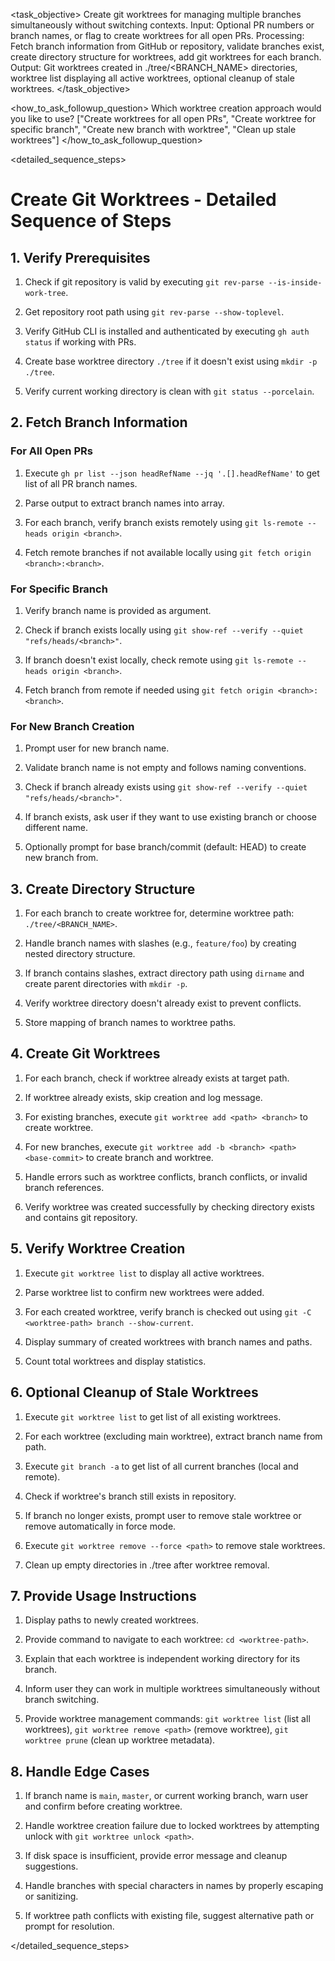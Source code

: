 <task name="Create Git Worktrees">

<task_objective>
Create git worktrees for managing multiple branches simultaneously without switching contexts. Input: Optional PR numbers or branch names, or flag to create worktrees for all open PRs. Processing: Fetch branch information from GitHub or repository, validate branches exist, create directory structure for worktrees, add git worktrees for each branch. Output: Git worktrees created in ./tree/<BRANCH_NAME> directories, worktree list displaying all active worktrees, optional cleanup of stale worktrees.
</task_objective>

<how_to_ask_followup_question>
<question>Which worktree creation approach would you like to use?</question>
<options>["Create worktrees for all open PRs", "Create worktree for specific branch", "Create new branch with worktree", "Clean up stale worktrees"]</options>
</how_to_ask_followup_question>

<detailed_sequence_steps>
# Create Git Worktrees - Detailed Sequence of Steps

## 1. Verify Prerequisites

1. Check if git repository is valid by executing `git rev-parse --is-inside-work-tree`.

2. Get repository root path using `git rev-parse --show-toplevel`.

3. Verify GitHub CLI is installed and authenticated by executing `gh auth status` if working with PRs.

4. Create base worktree directory `./tree` if it doesn't exist using `mkdir -p ./tree`.

5. Verify current working directory is clean with `git status --porcelain`.

## 2. Fetch Branch Information

### For All Open PRs

1. Execute `gh pr list --json headRefName --jq '.[].headRefName'` to get list of all PR branch names.

2. Parse output to extract branch names into array.

3. For each branch, verify branch exists remotely using `git ls-remote --heads origin <branch>`.

4. Fetch remote branches if not available locally using `git fetch origin <branch>:<branch>`.

### For Specific Branch

1. Verify branch name is provided as argument.

2. Check if branch exists locally using `git show-ref --verify --quiet "refs/heads/<branch>"`.

3. If branch doesn't exist locally, check remote using `git ls-remote --heads origin <branch>`.

4. Fetch branch from remote if needed using `git fetch origin <branch>:<branch>`.

### For New Branch Creation

1. Prompt user for new branch name.

2. Validate branch name is not empty and follows naming conventions.

3. Check if branch already exists using `git show-ref --verify --quiet "refs/heads/<branch>"`.

4. If branch exists, ask user if they want to use existing branch or choose different name.

5. Optionally prompt for base branch/commit (default: HEAD) to create new branch from.

## 3. Create Directory Structure

1. For each branch to create worktree for, determine worktree path: `./tree/<BRANCH_NAME>`.

2. Handle branch names with slashes (e.g., `feature/foo`) by creating nested directory structure.

3. If branch contains slashes, extract directory path using `dirname` and create parent directories with `mkdir -p`.

4. Verify worktree directory doesn't already exist to prevent conflicts.

5. Store mapping of branch names to worktree paths.

## 4. Create Git Worktrees

1. For each branch, check if worktree already exists at target path.

2. If worktree already exists, skip creation and log message.

3. For existing branches, execute `git worktree add <path> <branch>` to create worktree.

4. For new branches, execute `git worktree add -b <branch> <path> <base-commit>` to create branch and worktree.

5. Handle errors such as worktree conflicts, branch conflicts, or invalid branch references.

6. Verify worktree was created successfully by checking directory exists and contains git repository.

## 5. Verify Worktree Creation

1. Execute `git worktree list` to display all active worktrees.

2. Parse worktree list to confirm new worktrees were added.

3. For each created worktree, verify branch is checked out using `git -C <worktree-path> branch --show-current`.

4. Display summary of created worktrees with branch names and paths.

5. Count total worktrees and display statistics.

## 6. Optional Cleanup of Stale Worktrees

1. Execute `git worktree list` to get list of all existing worktrees.

2. For each worktree (excluding main worktree), extract branch name from path.

3. Execute `git branch -a` to get list of all current branches (local and remote).

4. Check if worktree's branch still exists in repository.

5. If branch no longer exists, prompt user to remove stale worktree or remove automatically in force mode.

6. Execute `git worktree remove --force <path>` to remove stale worktrees.

7. Clean up empty directories in ./tree after worktree removal.

## 7. Provide Usage Instructions

1. Display paths to newly created worktrees.

2. Provide command to navigate to each worktree: `cd <worktree-path>`.

3. Explain that each worktree is independent working directory for its branch.

4. Inform user they can work in multiple worktrees simultaneously without branch switching.

5. Provide worktree management commands: `git worktree list` (list all worktrees), `git worktree remove <path>` (remove worktree), `git worktree prune` (clean up worktree metadata).

## 8. Handle Edge Cases

1. If branch name is `main`, `master`, or current working branch, warn user and confirm before creating worktree.

2. Handle worktree creation failure due to locked worktrees by attempting unlock with `git worktree unlock <path>`.

3. If disk space is insufficient, provide error message and cleanup suggestions.

4. Handle branches with special characters in names by properly escaping or sanitizing.

5. If worktree path conflicts with existing file, suggest alternative path or prompt for resolution.

</detailed_sequence_steps>

</task>
